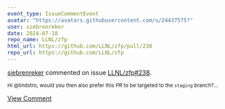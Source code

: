```yaml
---
event_type: IssueCommentEvent
avatar: "https://avatars.githubusercontent.com/u/24437575?"
user: siebrenreker
date: 2024-07-18
repo_name: LLNL/zfp
html_url: https://github.com/LLNL/zfp/pull/238
repo_url: https://github.com/LLNL/zfp
---
```


<a href='https://github.com/siebrenreker' target='_blank'>siebrenreker</a> commented on issue <a href='https://github.com/LLNL/zfp/pull/238' target='_blank'>LLNL/zfp#238</a>.

<small>Hi @lindstro, would you then also prefer this PR to be targeted to the `staging` branch?...</small>

<a href='https://github.com/LLNL/zfp/pull/238' target='_blank'>View Comment</a>